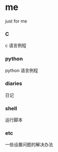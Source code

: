 # me
just for me  
### C  
c 语言例程  
### python  
python 语言例程  
### diaries  
日记
### shell  
运行脚本  
### etc  
一些设置问题的解决办法
